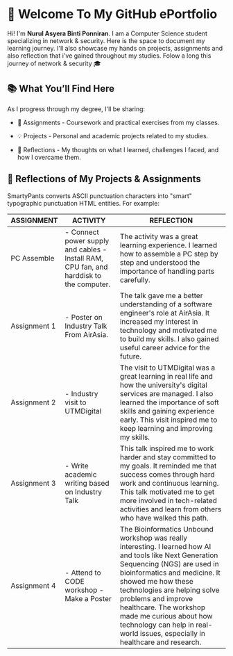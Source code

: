 # 🚀 Welcome To My GitHub ePortfolio

Hi! I'm **Nurul Asyera Binti Ponniran**. I am a Computer Science student specializing in network & security. Here is the space to document my learning journey. I'll also showcase my hands on projects, assignments and also reflection that i've gained throughout my studies. Folow a long this journey of network & security 🎓 

## 📚 What You’ll Find Here
As I progress through my degree, I'll be sharing:

- 📝 Assignments - Coursework and practical exercises from my classes.

- 💡 Projects - Personal and academic projects related to my studies.

- 🔄 Reflections - My thoughts on what I learned, challenges I faced, and how I overcame them.

## 🔬 Reflections of My Projects & Assignments

SmartyPants converts ASCII punctuation characters into "smart" typographic punctuation HTML entities. For example:

|    ASSIGNMENT    |              ACTIVITY             |                        REFLECTION                        |
|------------------|-----------------------------------|----------------------------------------------------------|
|PC Assemble       |- Connect power supply and cables - Install RAM, CPU fan, and harddisk to the computer.| The activity was a great learning experience. I learned how to assemble a PC step by step and understood the importance of handling parts carefully.|
|Assignment 1      |- Poster on Industry Talk From AirAsia.| The talk gave me a better understanding of a software engineer's role at AirAsia. It increased my interest in technology and motivated me to build my skills. I also gained useful career advice for the future.|
|Assignment 2      |- Industry visit to UTMDigital| The visit to UTMDigital was a great learning in real life and how the university's digital services are managed. I also learned the importance of soft skills and gaining experience early. This visit inspired me to keep learning and improving my skills.|
|Assignment 3      |- Write academic writing based on Industry Talk  | This talk inspired me to work harder and stay committed to my goals. It reminded me that success comes through hard work and continuous learning. This talk motivated me to get more involved in tech-related activities and learn from others who have walked this path.|
|Assignment 4      |- Attend to CODE workshop - Make a Poster| The Bioinformatics Unbound workshop was really interesting. I learned how AI and tools like Next Generation Sequencing (NGS) are used in bioinformatics and medicine. It showed me how these technologies are helping solve problems and improve healthcare. The workshop made me curious about how technology can help in real-world issues, especially in healthcare and research.|
